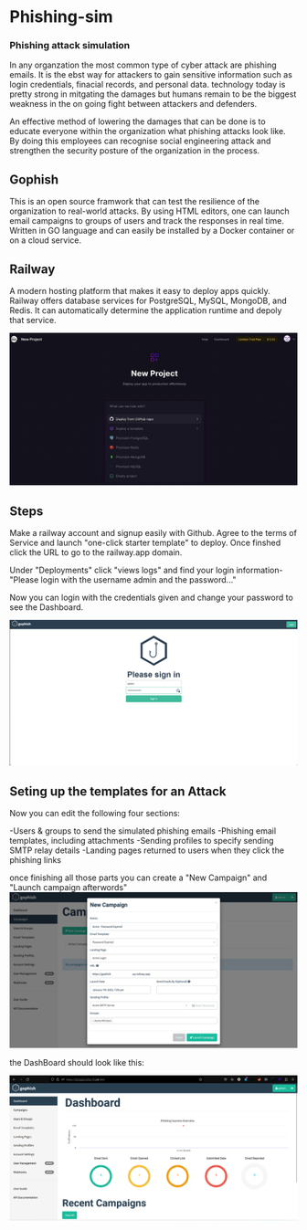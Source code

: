 # Phishing-sim

### Phishing attack simulation

In any organzation the most common type of cyber attack are phishing emails. It is the ebst way for attackers to gain sensitive information such as login credentials, finacial records, and personal data. technology today is pretty strong in mitgating the damages but humans remain to be the biggest weakness in the on going fight between attackers and defenders.

An effective method of lowering the damages that can be done is to educate everyone within the organization what phishing attacks look like. By doing this employees can recognise social engineering attack and strengthen the security posture of the organization in the process.


## Gophish

This is an open source framwork that can test the resilience of the organization to real-world attacks. By using HTML editors, one can launch email campaigns to groups of users and track the responses in real time. Written in GO language and can easily be installed by a Docker container or on a cloud service.

## Railway
 A modern hosting platform that makes it easy to deploy apps quickly. Railway offers database
 services for PostgreSQL, MySQL, MongoDB, and Redis. It can automatically determine the application runtime and depoly that service.

![Railway](https://github.com/ShihabIslam789/Phishing-sim/blob/main/Pictures/Railway%20New%20Project.png)

 ## Steps

 Make a railway account and signup easily with Github. Agree to the terms of Service and launch
 "one-click starter template" to deploy. Once finshed click the URL to go to the railway.app domain.

 Under "Deployments" click "views logs" and find your login information- "Please login with the username admin and the password..."

 Now you can login with the credentials given and change your password to see the Dashboard.

 ![Login](https://github.com/ShihabIslam789/Phishing-sim/blob/main/Pictures/Login%20screen.png)


 ## Seting up the templates for an Attack

 Now you can edit the following four sections:

-Users & groups to send the simulated phishing emails
-Phishing email templates, including attachments
-Sending profiles to specify sending SMTP relay details
-Landing pages returned to users when they click the phishing links

once finishing all those parts you can create a "New Campaign" and "Launch campaign afterwords"
![dashboard](https://github.com/ShihabIslam789/Phishing-sim/blob/main/Pictures/New-campaign.png)

the DashBoard should look like this:

![campaign](https://github.com/ShihabIslam789/Phishing-sim/blob/main/Pictures/DashBoard%20Results.png)